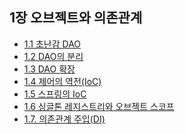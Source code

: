 ## 1장 오브젝트와 의존관계
- [1.1 초난감 DAO](./1장%20오브젝트와%20의존관계/1.1%20초난감%20DAO.md)
- [1.2 DAO의 분리](./1장%20오브젝트와%20의존관계/1.2%20DAO의%20분리.md)
- [1.3 DAO 확장](./1장%20오브젝트와%20의존관계/1.3%20DAO%20확장.md)
- [1.4 제어의 역전(IoC)](./1장%20오브젝트와%20의존관계/1.4%20제어의%20역전(IoC).md)
- [1.5 스프링의 IoC](./1장%20오브젝트와%20의존관계/1.5%20스프링의%20IoC.md)
- [1.6 싱글톤 레지스트리와 오브젝트 스코프](./1장%20오브젝트와%20의존관계/1.6%20싱글톤%20레지스트리와%20오브젝트%20스코프.md)
- [1.7. 의존관계 주입(DI)](./1장%20오브젝트와%20의존관계/1.7.%20의존관계%20주입(DI).md)